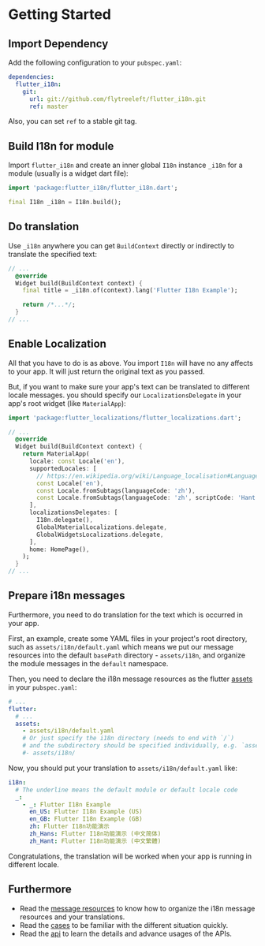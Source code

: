 Getting Started
==============================================================

## Import Dependency

Add the following configuration to your `pubspec.yaml`:

```yaml
dependencies:
  flutter_i18n:
    git:
      url: git://github.com/flytreeleft/flutter_i18n.git
      ref: master
```

Also, you can set `ref` to a stable git tag.

## Build I18n for module

Import `flutter_i18n` and create an inner global `I18n` instance `_i18n` for a module
(usually is a widget dart file):

```dart
import 'package:flutter_i18n/flutter_i18n.dart';

final I18n _i18n = I18n.build();
```

## Do translation

Use `_i18n` anywhere you can get `BuildContext` directly or indirectly to translate
the specified text:

```dart
// ...
  @override
  Widget build(BuildContext context) {
    final title = _i18n.of(context).lang('Flutter I18n Example');

    return /*...*/;
  }
// ...
```

## Enable Localization

All that you have to do is as above. You import `I18n` will have no any affects to your app.
It will just return the original text as you passed.

But, if you want to make sure your app's text can be translated to different locale messages.
you should specify our `LocalizationsDelegate` in your app's root widget (like `MaterialApp`):

```dart
import 'package:flutter_localizations/flutter_localizations.dart';

// ...
  @override
  Widget build(BuildContext context) {
    return MaterialApp(
      locale: const Locale('en'),
      supportedLocales: [
        // https://en.wikipedia.org/wiki/Language_localisation#Language_tags_and_codes
        const Locale('en'),
        const Locale.fromSubtags(languageCode: 'zh'),
        const Locale.fromSubtags(languageCode: 'zh', scriptCode: 'Hant'),
      ],
      localizationsDelegates: [
        I18n.delegate(),
        GlobalMaterialLocalizations.delegate,
        GlobalWidgetsLocalizations.delegate,
      ],
      home: HomePage(),
    );
  }
// ...
```

## Prepare i18n messages

Furthermore, you need to do translation for the text which is occurred in your app.

First, an example, create some YAML files in your project's root directory,
such as `assets/i18n/default.yaml` which means we put our message resources into
the default `basePath` directory - `assets/i18n`, and organize the module messages
in the `default` namespace.

Then, you need to declare the i18n message resources as the flutter
[assets](https://flutter.dev/docs/development/ui/assets-and-images) in your `pubspec.yaml`:

```yaml
# ...
flutter:
  # ...
  assets:
    - assets/i18n/default.yaml
    # Or just specify the i18n directory (needs to end with `/`)
    # and the subdirectory should be specified individually, e.g. `assets/i18n/demo/`
    #- assets/i18n/
```

Now, you should put your translation to `assets/i18n/default.yaml` like:

```yaml
i18n:
  # The underline means the default module or default locale code
  _:
    - _: Flutter I18n Example
      en_US: Flutter I18n Example (US)
      en_GB: Flutter I18n Example (GB)
      zh: Flutter I18n功能演示
      zh_Hans: Flutter I18n功能演示 (中文简体)
      zh_Hant: Flutter I18n功能演示 (中文繁體)
```

Congratulations, the translation will be worked when your app is running in different locale.

## Furthermore

- Read the [message resources](./message-resources.md) to know how to organize
  the i18n message resources and your translations.
- Read the [cases](./cases.md) to be familiar with the different situation quickly.
- Read the [api](./api.md) to learn the details and advance usages of the APIs.
